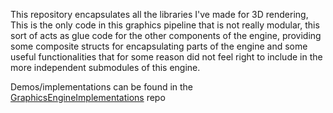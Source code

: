 This repository encapsulates all the libraries I've made for 3D rendering, This is the only code in this graphics pipeline that is not really modular, this sort of acts as glue code for the other components of the engine, providing some composite structs for encapsulating parts of the engine and some useful functionalities that for some reason did not feel right to include in the more independent submodules of this engine.

Demos/implementations can be found in the [GraphicsEngineImplementations](https://github.com/HD787/GraphicsEngineImplementations) repo
